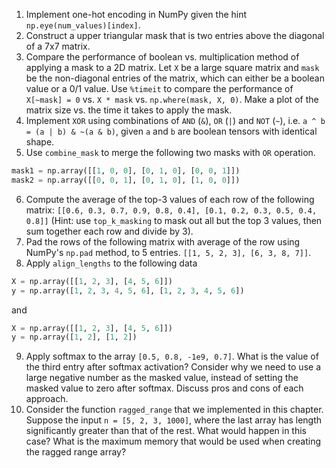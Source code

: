 1. Implement one-hot encoding in NumPy given the hint `np.eye(num_values)[index]`.
2. Construct a upper triangular mask that is two entries above the diagonal of a 7x7 matrix.
3. Compare the performance of boolean vs. multiplication method of applying a mask to a 2D matrix. Let `X` be a large square matrix and `mask` be the non-diagonal entries of the matrix, which can either be a boolean value or a 0/1 value. Use `%timeit` to compare the performance of `X[~mask] = 0` vs. `X * mask` vs. `np.where(mask, X, 0)`. Make a plot of the matrix size vs. the time it takes to apply the mask.
4. Implement `XOR` using combinations of `AND` (`&`), `OR` (`|`) and `NOT` (`~`), i.e. `a ^ b = (a | b) & ~(a & b)`, given `a` and `b` are boolean tensors with identical shape.
5. Use `combine_mask` to merge the following two masks with `OR` operation.

```python
mask1 = np.array([[1, 0, 0], [0, 1, 0], [0, 0, 1]])
mask2 = np.array([[0, 0, 1], [0, 1, 0], [1, 0, 0]])
```

6. Compute the average of the top-3 values of each row of the following matrix: `[[0.6, 0.3, 0.7, 0.9, 0.8, 0.4], [0.1, 0.2, 0.3, 0.5, 0.4, 0.8]]` (Hint: use `top_k_masking` to mask out all but the top 3 values, then sum together each row and divide by 3).
7. Pad the rows of the following matrix with average of the row using NumPy's `np.pad` method, to 5 entries. `[[1, 5, 2, 3], [6, 3, 8, 7]]`.
8. Apply `align_lengths` to the following data

```python
X = np.array([[1, 2, 3], [4, 5, 6]])
y = np.array([1, 2, 3, 4, 5, 6], [1, 2, 3, 4, 5, 6])
```

and

```python
X = np.array([[1, 2, 3], [4, 5, 6]])
y = np.array([1, 2], [1, 2])
```

9. Apply softmax to the array `[0.5, 0.8, -1e9, 0.7]`. What is the value of the third entry after softmax activation? Consider why we need to use a large negative number as the masked value, instead of setting the masked value to zero after softmax. Discuss pros and cons of each approach.
10. Consider the function `ragged_range` that we implemented in this chapter. Suppose the input `n = [5, 2, 3, 1000]`, where the last array has length significantly greater than that of the rest. What would happen in this case? What is the maximum memory that would be used when creating the ragged range array?
